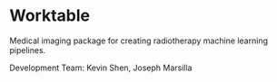 # Worktable
Medical imaging package for creating radiotherapy machine learning pipelines.

Development Team: Kevin Shen, Joseph Marsilla
